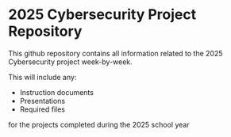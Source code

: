 # 2025 Cybersecurity Project Repository
This github repository contains all information related to the 2025 Cybersecurity project week-by-week.

This will include any:
- Instruction documents
- Presentations
- Required files

for the projects completed during the 2025 school year